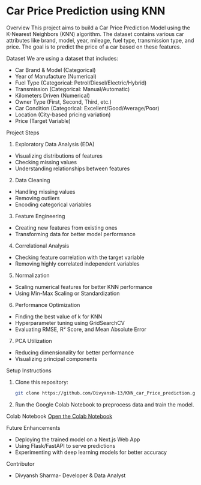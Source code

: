 # Car Price Prediction using KNN

Overview
This project aims to build a Car Price Prediction Model using the K-Nearest Neighbors (KNN) algorithm. The dataset contains various car attributes like brand, model, year, mileage, fuel type, transmission type, and price. The goal is to predict the price of a car based on these features.

Dataset
We are using a dataset that includes:
- Car Brand & Model (Categorical)
- Year of Manufacture (Numerical)
- Fuel Type (Categorical: Petrol/Diesel/Electric/Hybrid)
- Transmission (Categorical: Manual/Automatic)
- Kilometers Driven (Numerical) 
- Owner Type (First, Second, Third, etc.)
- Car Condition (Categorical: Excellent/Good/Average/Poor)
- Location (City-based pricing variation)
- Price (Target Variable)

Project Steps

1. Exploratory Data Analysis (EDA)
- Visualizing distributions of features
- Checking missing values
- Understanding relationships between features

2. Data Cleaning
- Handling missing values
- Removing outliers
- Encoding categorical variables

3. Feature Engineering
- Creating new features from existing ones
- Transforming data for better model performance

4. Correlational Analysis
- Checking feature correlation with the target variable
- Removing highly correlated independent variables

5. Normalization
- Scaling numerical features for better KNN performance
- Using Min-Max Scaling or Standardization

6. Performance Optimization
- Finding the best value of k for KNN
- Hyperparameter tuning using GridSearchCV
- Evaluating RMSE, R² Score, and Mean Absolute Error

7. PCA Utilization
- Reducing dimensionality for better performance
- Visualizing principal components

Setup Instructions
1. Clone this repository:
   ```bash
   git clone https://github.com/Divyansh-13/KNN_car_Price_prediction.git
   ```
2. Run the Google Colab Notebook to preprocess data and train the model.

Colab Notebook
[Open the Colab Notebook](https://colab.research.google.com/drive/1-rFkvBvoJqGOiutzwaP8TmA6dEw2DzTl?usp=sharing)

Future Enhancements
- Deploying the trained model on a Next.js Web App
- Using Flask/FastAPI to serve predictions
- Experimenting with deep learning models for better accuracy

Contributor
- Divyansh Sharma- Developer & Data Analyst
